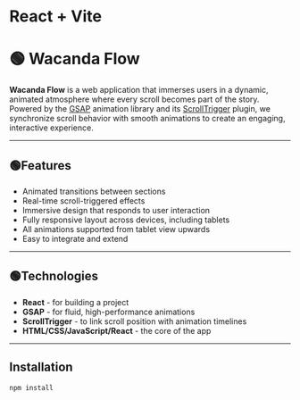 # React + Vite

# 🟢 Wacanda Flow

**Wacanda Flow** is a web application that immerses users in a dynamic, animated atmosphere where every scroll becomes part of the story. Powered by the [GSAP](https://gsap.com/) animation library and its [ScrollTrigger](https://gsap.com/scrolltrigger/) plugin, we synchronize scroll behavior with smooth animations to create an engaging, interactive experience.

---

## 🟢Features

- Animated transitions between sections
- Real-time scroll-triggered effects
- Immersive design that responds to user interaction
- Fully responsive layout across devices, including tablets
- All animations supported from tablet view upwards
- Easy to integrate and extend
---

## 🟢Technologies

- **React** - for building a project
- **GSAP** - for fluid, high-performance animations
- **ScrollTrigger** - to link scroll position with animation timelines
- **HTML/CSS/JavaScript/React** - the core of the app

---

## Installation

```bash
npm install
```
